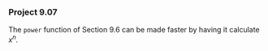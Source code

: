 ### Project 9.07
The `power` function of Section 9.6 can be made faster by having it calculate *x*<sup>*n*</sup>.
